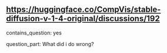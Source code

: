 ## https://huggingface.co/CompVis/stable-diffusion-v-1-4-original/discussions/192

contains_question: yes

question_part: What did i do wrong?